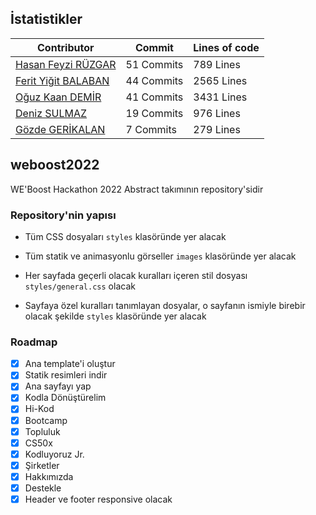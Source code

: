## İstatistikler

| Contributor | Commit | Lines of code |
| ----------- | ------------ | ------ |
| [Hasan Feyzi RÜZGAR](https://github.com/hruzgar/) | 51 Commits | 789 Lines |
| [Ferit Yiğit BALABAN](https://github.com/fybx) | 44 Commits | 2565 Lines |
| [Oğuz Kaan DEMİR](https://github.com/codeoguz) | 41 Commits | 3431 Lines |
| [Deniz SULMAZ](http://bit.ly/siteds) | 19 Commits | 976 Lines |
| [Gözde GERİKALAN](https://www.linkedin.com/in/gozdegerikalan) | 7 Commits | 279 Lines |

## weboost2022

WE'Boost Hackathon 2022 Abstract takımının repository'sidir

### Repository'nin yapısı

 - Tüm CSS dosyaları ```styles``` klasöründe yer alacak
 - Tüm statik ve animasyonlu görseller ```images``` klasöründe yer alacak

 - Her sayfada geçerli olacak kuralları içeren stil dosyası ```styles/general.css``` olacak
 - Sayfaya özel kuralları tanımlayan dosyalar, o sayfanın ismiyle birebir olacak şekilde ```styles``` klasöründe yer alacak

### Roadmap

 - [x] Ana template'i oluştur
 - [x] Statik resimleri indir
 - [x] Ana sayfayı yap
 - [x] Kodla Dönüştürelim
 - [x] Hi-Kod
 - [x] Bootcamp
 - [x] Topluluk
 - [x] CS50x
 - [x] Kodluyoruz Jr.
 - [x] Şirketler
 - [x] Hakkımızda
 - [x] Destekle
 - [x] Header ve footer responsive olacak
